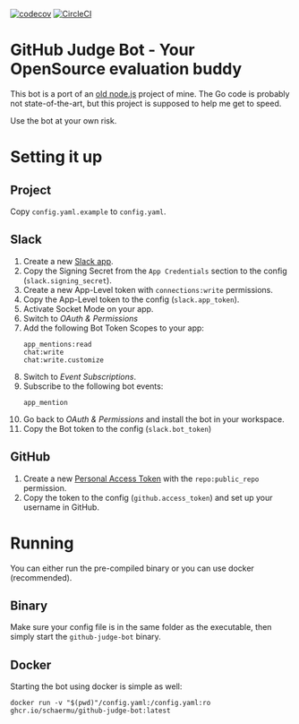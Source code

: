 [![codecov](https://codecov.io/gh/schaermu/github-judge-bot/branch/main/graph/badge.svg?token=X6R1PQU7GT)](https://codecov.io/gh/schaermu/github-judge-bot) [![CircleCI](https://circleci.com/gh/schaermu/github-judge-bot.svg?style=shield )](https://circleci.com/gh/schaermu/github-judge-bot)
# GitHub Judge Bot - Your OpenSource evaluation buddy
This bot is a port of an [old node.js](https://github.com/schaermu/repolyzer-slackbot) project of mine. The Go code is probably not state-of-the-art, but this project is supposed to help me get to speed.

Use the bot at your own risk.

# Setting it up
## Project
Copy `config.yaml.example` to `config.yaml`.

## Slack
1) Create a new [Slack app](https://api.slack.com/apps).
2) Copy the Signing Secret from the `App Credentials` section to the config (`slack.signing_secret`).
3) Create a new App-Level token with `connections:write` permissions.
4) Copy the App-Level token to the config (`slack.app_token`).
5) Activate Socket Mode on your app.
6) Switch to *OAuth & Permissions*
7) Add the following Bot Token Scopes to your app:
    ```
    app_mentions:read
    chat:write
    chat:write.customize
    ```
8) Switch to *Event Subscriptions*.
9) Subscribe to the following bot events:
    ```
    app_mention
    ```
10) Go back to *OAuth & Permissions* and install the bot in your workspace.
11) Copy the Bot token to the config (`slack.bot_token`)

## GitHub
1) Create a new [Personal Access Token](https://github.com/settings/tokens) with the `repo:public_repo` permission.
2) Copy the token to the config (`github.access_token`) and set up your username in GitHub.

# Running
You can either run the pre-compiled binary or you can use docker (recommended).

## Binary
Make sure your config file is in the same folder as the executable, then simply start the `github-judge-bot` binary.

## Docker
Starting the bot using docker is simple as well:
```
docker run -v "$(pwd)"/config.yaml:/config.yaml:ro ghcr.io/schaermu/github-judge-bot:latest
```